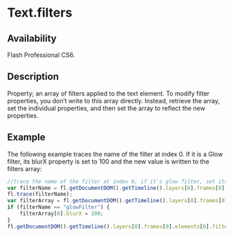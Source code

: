 # Text.filters

## Availability

Flash Professional CS6.

## Description

Property; an array of filters applied to the text element. To modify filter properties, you don’t write to this array directly. Instead, retrieve the array, set the individual properties, and then set the array to reflect the new properties.

## Example

The following example traces the name of the filter at index 0. If it is a Glow filter, its blurX property is set to 100 and the new value is written to the filters array:

```javascript
//trace the name of the filter at index 0, if it's glow filter, set its blurX to 100
var filterName = fl.getDocumentDOM().getTimeline().layers[0].frames[0].elements[0].filters[0].name;
fl.trace(filterName);
var filterArray = fl.getDocumentDOM().getTimeline().layers[0].frames[0].elements[0].filters;
if (filterName == "glowFilter") {
    filterArray[0].blurX = 100;
}
fl.getDocumentDOM().getTimeline().layers[0].frames[0].elements[0].filters = filterArray;
```

